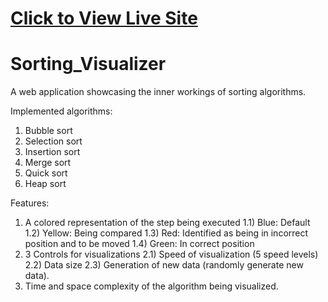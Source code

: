 <h1><a href="https://aman9955.github.io/Sorting_Visualizer/">Click to View Live Site</a></h1>

# Sorting_Visualizer

A web application showcasing the inner workings of sorting algorithms.

Implemented algorithms:
1) Bubble sort
2) Selection sort
3) Insertion sort
4) Merge sort
5) Quick sort
6) Heap sort

Features:
1) A colored representation of the step being executed
  1.1) Blue: Default
  1.2) Yellow: Being compared
  1.3) Red: Identified as being in incorrect position and to be moved
  1.4) Green: In correct position
2) 3 Controls for visualizations
  2.1) Speed of visualization (5 speed levels)
  2.2) Data size
2.3) Generation of new data (randomly generate new data).
4) Time and space complexity of the algorithm being visualized.


